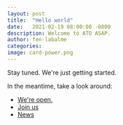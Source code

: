 ```yaml
---
layout: post
title:  "Hello world"
date:   2021-02-19 08:00:00 -0800
description: Welcome to ATO ASAP.
author: fen-labalme
categories: 
image: card-power.png
---
```


Stay tuned. We're just getting started.

In the meantime, take a look around:

* [We're open.](/open)
* [Join us](/join)
* [News](/news)